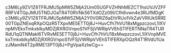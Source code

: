 c3M6Ly9ZV1Z6TFRJMU5pMW5ZMjA2Um05UGFVZHNhMEZCT1hsUVJVZFFRRFV4TGpJMU5TNDJOaTR4T0RVNk56TXdOZz09I/Cfh6vwn4e3RlJfMDgKc3M6Ly9ZV1Z6TFRJMU5pMW5ZMjA2Y0V0RlZ6aEtVRUo1VkZaVVRIUk5RRE00TGpZNExqRXpOQzR5TXpvME5ETT0j8J+HuvCfh7hVU18xMgpzczovL1lXVnpMVEkxTmkxblkyMDZjRXRGVnpoS1VFSjVWRlpVVEhSTlFERTNNaTR4TURRdU1qQTNMakl6TVRvME5ETT0j8J+HuvCfh7hVU18xMwpzczovL1lXVnpMVEkxTmkxblkyMDZjRXRGVnpoS1VFSjVWRlpVVEhSTlFERXpOQzR4T1RVdU1UazJMamN4T2pRME13PT0j8J+PgVpaXzIwCg==